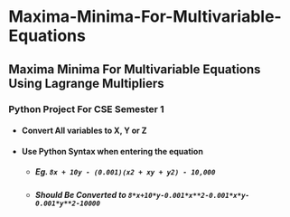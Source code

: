# Maxima-Minima-For-Multivariable-Equations
## Maxima Minima For Multivariable Equations Using Lagrange Multipliers

### **Python Project For CSE Semester 1**

- #### Convert All variables to X, Y or Z
- #### Use Python Syntax when entering the equation
  - ##### Eg. ```8x + 10y - (0.001)(x2 + xy + y2) - 10,000```
  - ##### Should Be Converted to ```8*x+10*y-0.001*x**2-0.001*x*y-0.001*y**2-10000```
